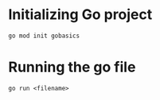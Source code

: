 # Initializing Go project

```
go mod init gobasics

```


# Running the go file

```
go run <filename>

```
